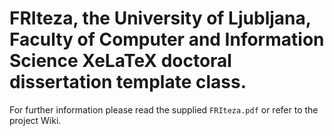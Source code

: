 # FRIteza, the University of Ljubljana, Faculty of Computer and Information Science XeLaTeX doctoral dissertation template class.

For further information please read the supplied `FRIteza.pdf` or refer to the project Wiki. 

